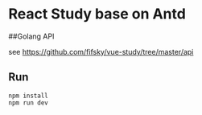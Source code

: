 # React Study base on Antd

##Golang API

see https://github.com/fifsky/vue-study/tree/master/api

## Run
```
npm install
npm run dev
```
